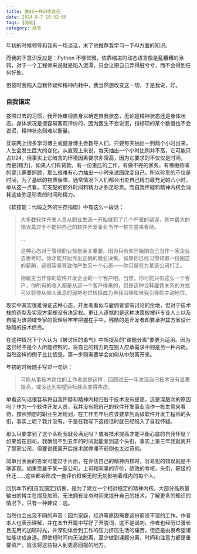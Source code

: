 ```yaml
---
title: 像AI一样训练自己
date: 2024-8-7 10:32:00
tags: [随笔]
category: 随笔
---
```


年初的时候领导和我有一场谈话，末了他推荐我学习一下AI方面的知识。

而我的下意识反应是：Python 不够优雅，依靠缩进的动态语言像是乱糟糟的涂鸦，对于一个工程师来说就是陷入泥潭，只会让把自己弄得脏兮兮，而不会得到任何好处。

但彼时我陷入自我怀疑和精神内耗中，我当然想改变这一切，于是我说，好。



### 自我锚定

按照过去的习惯，我开始审视自身以确定自我状态，无论是精神状态还是身体状态。身体状况是很容易客观评价的，因为医生不会说谎，指标项的某个数值也不会说谎，精神状态则难以衡量。

互联网上很多学习博主或健身博主会教导人们，只要每天抽出一到两个小时出来，人生会发生巨大的变化。从直观上来说，每天抽出一个小时比例并不高，它可能只占1/24。但事实上它暗含的环境因素要求非常高，因为它要求的不仅仅是时间，而是[精力]。如果人们有贷款，有一份重压的工作，有做不完的家务，有嗷嗷待哺的婴儿需要照顾，那么很难有心力抽出一小时来试图改变自己。所以珍贵的不仅是时间，为了基础的物质保障，通常情况下人们都会出卖自己精力最充足的八小时。单从这一点看，可支配的额外时间和精力才弥足珍贵。而自我怀疑和精神内核会消耗这些弥足珍贵的时间和精力。

《软技能：代码之外的生存指南》中有这么一段话：

> 大多数软件开发人员从职业生涯一开始就犯了几个严重的错误，其中最大的错误莫过于不能把自己的软件开发事业当作一桩生意来看待。
>
> ...
>
> 这种心态对于管理职业规划至关重要。因为只有你开始把自己当作一家企业去思考时，你才能开始作出正确的商业决策。如果你已经习惯领取一份固定的薪酬，这很容易导致你产生另一个心态——你只是在为某家公司打工。
>
> 把雇主当作你的软件开发企业的一个客户吧。当然，你可能只有这么一个客户，你所有的收入都是从这一个客户得来的，但是这种诠释雇佣关系的方式可以将你从仰人鼻息的弱势地位转换成为自我治理和自我引导的主动地位。

现实中其实很难保证这种心态，开发者看似与雇佣者留有讨论的余地，但对于技术栈的选型及实现方案却没有决定权。更让人遗憾的是这种决策权被非专业人士以及自喻为该领域专家的管理层牢牢把握在手中，残酷的是开发者却要承担其方案设计缺陷的技术债务。

在这种情况下个人认为《被讨厌的勇气》中所提及的"课题分离"要更为适用。因为这已经不是个人所能控制的，将自己的精力耗在别人应承需求中则是另一种内耗，当然这样的例子比比皆是，第一步则需要学会如何从中脱离开来。

年初的时候随手写过一句话：

> 可能从事技术岗位的工作者就是这样，回顾过去一年发现自己技术没有显著提高，或没达到期望目标就会变得焦虑。

单看这句话很容易将自我怀疑和精神内耗归咎于技术没有提高。这是深层次的原因吗？作为一个软件开发人员，我并没有把自己的软件开发事业当作一桩生意来看待，按照预想的职业生涯规划，在工作五年后应该要拿到高级软件开发工程师的头衔，事实上呢？我并没有，于是在我写下这段话时就已经陷入了自我怀疑。

那么只要拿到了这个头衔我就会满足吗？或者技术提高才能平衡心底的自我怀疑？如果留在旧司，我确信不到五年的时间就能拿到这个头衔，事实上第三年我就离开了那家公司，但要说我离开后技术就停滞不前倒也太过苛刻。

简单且表面的答案可能过于片面，在评估自己的精神内核时，容易犯的错误就是不够客观。如果受雇于某一家公司，上司和同事的评价，绩效的考核，头衔，职级的升迁……这些都会形成一套评价框架无时无刻影响着框内的每个人。

回到本节的[自我锚定]初衷，是为了建立一个相对稳定的精神内核。大部分高质量输出的博主在提及加班，无法拥有业务时间来提升自己的技术，了解更多的知识的情况下，只有一种建议：逃。

当然也会出现不同的声音：因为家庭，经济等原因需要这份薪资不错的工作。作者本人也表示理解，并在本节开篇中写好了开脱词，这不是讽刺。作者也经历过漫长且无用的加班时光，并深刻体会到工作的压力挤压生活的痛苦，但还是由衷希望诸位能功成身退。即使短时间内无法脱离，至少做到课题分离，时间和注意力都是重要资产，应该将这些投入到更高回报的地方。



